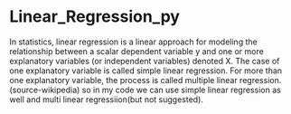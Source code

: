 # Linear_Regression_py
In statistics, linear regression is a linear approach for modeling the relationship between a scalar dependent variable y and one or more explanatory variables (or independent variables) denoted X. The case of one explanatory variable is called simple linear regression. For more than one explanatory variable, the process is called multiple linear regression. (source-wikipedia)
so in my code we can use simple linear regression as well and multi linear regressiion(but not suggested).

